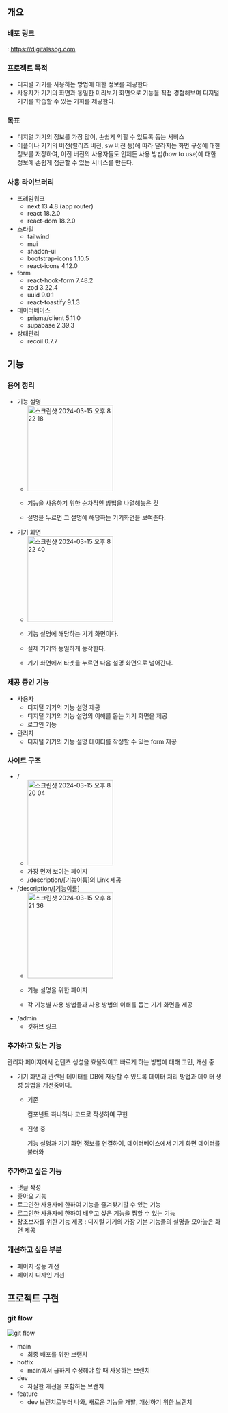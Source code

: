 ## 개요

### 배포 링크
: https://digitalssog.com

### 프로젝트 목적

- 디지털 기기를 사용하는 방법에 대한 정보를 제공한다.
- 사용자가 기기의 화면과 동일한 미리보기 화면으로 기능을 직접 경험해보며 디지털 기기를 학습할 수 있는 기회를 제공한다.

### 목표

- 디지털 기기의 정보를 가장 많이, 손쉽게 익힐 수 있도록 돕는 서비스
- 어플이나 기기의 버전(릴리즈 버전, sw 버전 등)에 따라 달라지는 화면 구성에 대한 정보를 저장하여, 이전 버전의 사용자들도 언제든 사용 방법(how to use)에 대한 정보에 손쉽게 접근할 수 있는 서비스를 만든다.

### 사용 라이브러리

- 프레임워크
    - next 13.4.8 (app router)
    - react 18.2.0
    - react-dom 18.2.0
- 스타일
    - tailwind
    - mui
    - shadcn-ui
    - bootstrap-icons 1.10.5
    - react-icons 4.12.0
- form
    - react-hook-form 7.48.2
    - zod 3.22.4
    - uuid 9.0.1
    - react-toastify 9.1.3
- 데이터베이스
    - prisma/client 5.11.0
    - supabase 2.39.3
- 상태관리
    - recoil 0.7.7

## 기능

### 용어 정리

- 기능 설명
    - <img width="200" alt="스크린샷 2024-03-15 오후 8 22 18" src="https://github.com/Ellie998/digitalSSOG-next/assets/89681100/68ff99b1-5036-40f7-b041-0b0a8e931ba7">

    - 기능을 사용하기 위한 순차적인 방법을 나열해놓은 것
    - 설명을 누르면 그 설명에 해당하는 기기화면을 보여준다.
- 기기 화면
    - <img width="200" alt="스크린샷 2024-03-15 오후 8 22 40" src="https://github.com/Ellie998/digitalSSOG-next/assets/89681100/72040163-f919-4164-be37-43b14d6afd88">

    - 기능 설명에 해당하는 기기 화면이다.
    - 실제 기기와 동일하게 동작한다.
    - 기기 화면에서 타겟을 누르면 다음 설명 화면으로 넘어간다.

### 제공 중인 기능

- 사용자
    - 디지털 기기의 기능 설명 제공
    - 디지털 기기의 기능 설명의 이해를 돕는 기기 화면을 제공
    - 로그인 기능
- 관리자
    - 디지털 기기의 기능 설명 데이터를 작성할 수 있는 form 제공

### 사이트 구조

- /   
    - <img width="200" alt="스크린샷 2024-03-15 오후 8 20 04" src="https://github.com/Ellie998/digitalSSOG-next/assets/89681100/6596fff1-c362-40c5-9782-8d9f1bbeb298">
    - 가장 먼저 보이는 페이지
    - /description/[기능이름]의 Link 제공
- /description/[기능이름]
    -    <img width="200" alt="스크린샷 2024-03-15 오후 8 21 36" src="https://github.com/Ellie998/digitalSSOG-next/assets/89681100/e6b6cadb-a218-417c-96ec-be807ec926bd">
 
    - 기능 설명을 위한 페이지
    - 각 기능별 사용 방법들과 사용 방법의 이해를 돕는 기기 화면을 제공
- /admin
    - 깃허브 링크

### 추가하고 있는 기능

관리자 페이지에서 컨텐츠 생성을 효율적이고 빠르게 하는 방법에 대해 고민, 개선 중

- 기기 화면과 관련된 데이터를 DB에 저장할 수 있도록 데이터 처리 방법과 데이터 생성 방법을 개선중이다.
    - 기존
        
        컴포넌트 하나하나 코드로 작성하여 구현
        
    - 진행 중
        
        기능 설명과 기기 화면 정보를 연결하여, 데이터베이스에서 기기 화면 데이터를 불러와 
        

### 추가하고 싶은 기능

- 댓글 작성
- 좋아요 기능
- 로그인한 사용자에 한하여 기능을 즐겨찾기할 수 있는 기능
- 로그인한 사용자에 한하여 배우고 싶은 기능을 찜할 수 있는 기능
- 왕초보자를 위한 기능 제공 : 디지털 기기의 가장 기본 기능들의 설명을 모아놓은 화면 제공

### 개선하고 싶은 부분

- 페이지 성능 개선
- 페이지 디자인 개선

## 프로젝트 구현

### git flow

![git flow](https://github.com/Ellie998/digitalSSOG-next/assets/89681100/a39e8825-8ee2-4142-8eaf-445aa63e088f)

- main
    - 최종 배포를 위한 브랜치
- hotfix
    - main에서 급하게 수정해야 할 때 사용하는 브랜치
- dev
    - 자잘한 개선을 포함하는 브랜치
- feature
    - dev 브랜치로부터 나와, 새로운 기능을 개발, 개선하기 위한 브랜치
